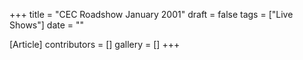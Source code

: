 +++
title = "CEC Roadshow January 2001"
draft = false
tags = ["Live Shows"]
date = ""

[Article]
contributors = []
gallery = []
+++
